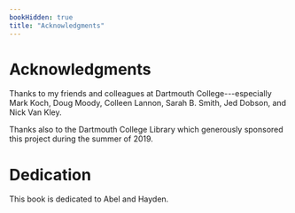 ```yaml
---
bookHidden: true
title: "Acknowledgments"
---
```


# Acknowledgments

Thanks to my friends and colleagues at Dartmouth College---especially Mark Koch, Doug Moody, Colleen Lannon, Sarah B. Smith, Jed
Dobson, and Nick Van Kley.

Thanks also to the Dartmouth College Library which generously sponsored this project during the summer of 2019.

# Dedication

This book is dedicated to Abel and Hayden. 




